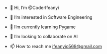- 👋 Hi, I’m @CoderIfeanyi

- 👀 I’m interested in Software Engineering

- 🌱 I’m currently learning Pygame

- 💞️ I’m looking to collaborate on AI

- 📫 How to reach me ifeanyio569@gmail.com

<!---
CoderIfeanyi/CoderIfeanyi is a ✨ special ✨ repository because its `README.md` (this file) appears on your GitHub profile.
You can click the Preview link to take a look at your changes.
--->
